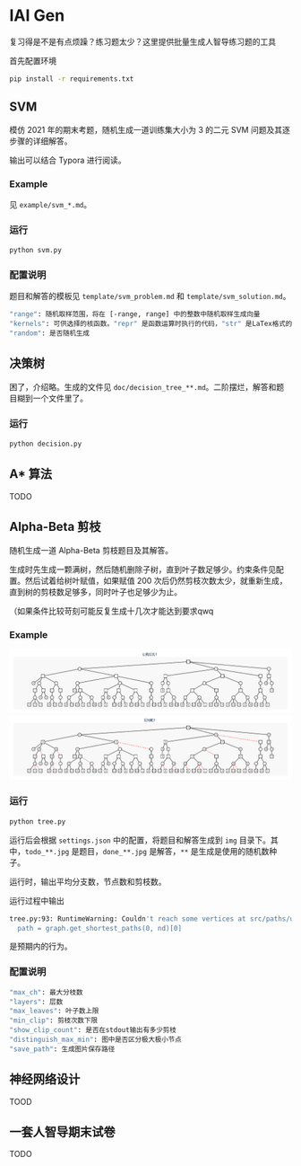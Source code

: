 # IAI Gen
复习得是不是有点烦躁？练习题太少？这里提供批量生成人智导练习题的工具


首先配置环境
```bash
pip install -r requirements.txt
```

## SVM

模仿 2021 年的期末考题，随机生成一道训练集大小为 3 的二元 SVM 问题及其逐步骤的详细解答。

输出可以结合 Typora 进行阅读。

### Example

见 `example/svm_*.md`。

### 运行
```bash
python svm.py
```

### 配置说明

题目和解答的模板见 `template/svm_problem.md` 和 `template/svm_solution.md`。

```bash
"range": 随机取样范围，将在 [-range, range] 中的整数中随机取样生成向量
"kernels": 可供选择的核函数。"repr" 是函数运算时执行的代码，"str" 是LaTex格式的函数表达
"random": 是否随机生成
```

## 决策树

困了，介绍略。生成的文件见 `doc/decision_tree_**.md`。二阶摆烂，解答和题目糊到一个文件里了。

### 运行

```bash
python decision.py
```



## A* 算法

TODO

## Alpha-Beta 剪枝

随机生成一道 Alpha-Beta 剪枝题目及其解答。

生成时先生成一颗满树，然后随机删除子树，直到叶子数足够少。约束条件见配置。然后试着给树叶赋值，如果赋值 200 次后仍然剪枝次数太少，就重新生成，直到树的剪枝数足够多，同时叶子也足够少为止。

（如果条件比较苛刻可能反复生成十几次才能达到要求qwq

### Example
![todo](example/todo_1655050916.jpg)
![done](example/done_1655050916.jpg)

### 运行
```bash
python tree.py
```
运行后会根据 `settings.json` 中的配置，将题目和解答生成到 `img` 目录下。其中，`todo_**.jpg` 是题目，`done_**.jpg` 是解答，`**` 是生成是使用的随机数种子。

运行时，输出平均分支数，节点数和剪枝数。

运行过程中输出
```bash
tree.py:93: RuntimeWarning: Couldn't reach some vertices at src/paths/unweighted.c:368
  path = graph.get_shortest_paths(0, nd)[0]
```
是预期内的行为。

### 配置说明

```bash
"max_ch": 最大分枝数
"layers": 层数
"max_leaves": 叶子数上限
"min_clip": 剪枝次数下限
"show_clip_count": 是否在stdout输出有多少剪枝
"distinguish_max_min": 图中是否区分极大极小节点
"save_path": 生成图片保存路径
```

## 神经网络设计

TOOD

## 一套人智导期末试卷

TODO
